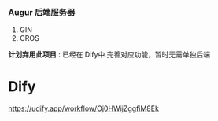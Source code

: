 ### Augur 后端服务器
1. GIN
2. CROS

**计划弃用此项目** : 已经在 Dify中 完善对应功能，暂时无需单独后端


# Dify
https://udify.app/workflow/Oj0HWijZggfiM8Ek
